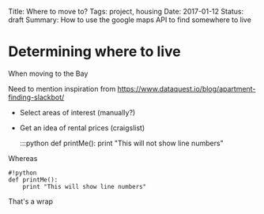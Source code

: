 Title: Where to move to?
Tags: project, housing
Date: 2017-01-12
Status: draft
Summary: How to use the google maps API to find somewhere to live

# Determining where to live

When moving to the Bay 

Need to mention inspiration from
https://www.dataquest.io/blog/apartment-finding-slackbot/

* Select areas of interest (manually?)
* Get an idea of rental prices (craigslist)

    :::python
    def printMe():
        print "This will not show line numbers"
        
Whereas
    
    #!python
    def printMe():
        print "This will show line numbers"
    
That's a wrap
